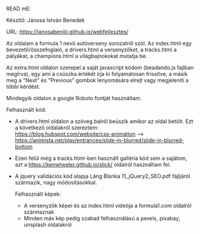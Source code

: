 READ mE:

Készítő: Jánosa István Benedek

URL: https://janosabeniiii.github.io/webfejlesztes/

Az oldalam a formula 1 nevű autóverseny sorozatról szól. Az index.html egy bevezető/összefoglaló, a drivers.html a versenyzőket, a tracks.html a pályákat, a champions.html a világbajnokokat mutatja be.

Az extra.html oldalon szerepel a saját javascript kódom (beadando.js fajlban megírva), egy ami a csúszka értékét írja ki folyamatosan frissítve, a másik meg a "Next" és "Previous" gombok lenyomására elrejt vagy megjeleníti a többi kérdést.


Mindegyik oldalon a google Roboto fontját használtam.

Felhasznált kód: 
- A drivers.html oldalon a szöveg balról beúszik amikor az oldal betölt. Ezt a következő oldalakról szereztem: https://blog.hubspot.com/website/css-animation --> https://animista.net/play/entrances/slide-in-blurred/slide-in-blurred-bottom
- Ezen felül még a tracks.html-ben használt galléria kód sem a sajátom, azt a https://kenwheeler.github.io/slick/ oldalról használtam fel.
- A jquery validációs kód alapja Láng Blanka 11_jQuery2_SEO.pdf fájljáról származik, nagy módosításokkal.

  Felhasznált képek:
  - A versenyzők képei és az index.html videója a formula1.com oldalról származnak
  - Minden más kép pedig szabad felhasználású a pexels, pixabay, unsplash oldalakról

